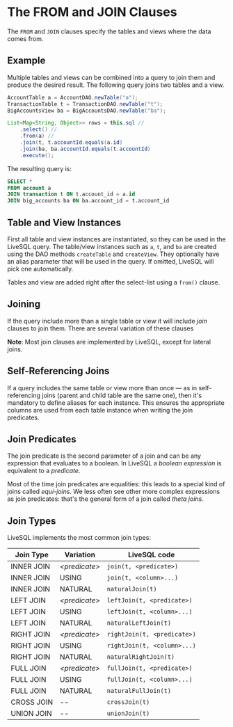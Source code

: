 # The FROM and JOIN Clauses

The `FROM` and `JOIN` clauses specify the tables and views where the data comes from.

## Example

Multiple tables and views can be combined into a query to join them and produce the desired result. The following
query joins two tables and a view.

```java
AccountTable a = AccountDAO.newTable("a");
TransactionTable t = TransactionDAO.newTable("t");
BigAccountsView ba = BigAccountsDAO.newTable("ba");

List<Map<String, Object>> rows = this.sql //
    .select() //
    .from(a) //
    .join(t, t.accountId.equals(a.id)
    .join(ba, ba.accountId.equals(t.accountId)
    .execute();
```

The resulting query is:

```sql
SELECT * 
FROM account a
JOIN transaction t ON t.account_id = a.id
JOIN big_accounts ba ON ba.account_id = t.account_id
```

## Table and View Instances

First all table and view instances are instantiated, so they can be used in the LiveSQL query. The table/view instances such 
as `a`, `t`, and `ba` are created using the DAO methods `createTable` and `createView`. They optionally have an alias 
parameter that will be used in the query. If omitted, LiveSQL will pick one automatically.

Tables and view are added right after the select-list using a `from()` clause.


## Joining

If the query include more than a single table or view it will include *join* clauses to join them. There are several variation of these clauses

**Note**: Most join clauses are implemented by LiveSQL, except for lateral joins.

## Self-Referencing Joins

If a query includes the same table or view more than once &mdash; as in self-referencing joins (parent and child table are the same one),
then it's mandatory to define aliases for each instance. This ensures the appropriate columns are used from each table instance 
when writing the join predicates.


## Join Predicates

The join predicate is the second parameter of a join and can be any expression that evaluates to a boolean. In LiveSQL a *boolean expression*
is equivalent to a *predicate*.

Most of the time join predicates are equalities: this leads to a special kind of joins called *equi-joins*. We less often see other more complex 
expressions as join predicates: that's the general form of a join called *theta joins*.


## Join Types

LiveSQL implements the most common join types:

| Join Type | Variation | LiveSQL code |
| -- | -- | -- |
| INNER JOIN | *&lt;predicate>* | `join(t, <predicate>)` |
| INNER JOIN | USING | `join(t, <column>...)` |
| INNER JOIN | NATURAL | `naturalJoin(t)` |
| LEFT JOIN | *&lt;predicate>* | `leftJoin(t, <predicate>)` |
| LEFT JOIN | USING | `leftJoin(t, <column>...)` |
| LEFT JOIN | NATURAL | `naturalLeftJoin(t)` |
| RIGHT JOIN | *&lt;predicate>* | `rightJoin(t, <predicate>)` |
| RIGHT JOIN | USING | `rightJoin(t, <column>...)` |
| RIGHT JOIN | NATURAL | `naturalRightJoin(t)` |
| FULL JOIN | *&lt;predicate>* | `fullJoin(t, <predicate>)` |
| FULL JOIN | USING | `fullJoin(t, <column>...)` |
| FULL JOIN | NATURAL | `naturalFullJoin(t)` |
| CROSS JOIN | -- | `crossJoin(t)` |
| UNION JOIN | -- | `unionJoin(t)` |









